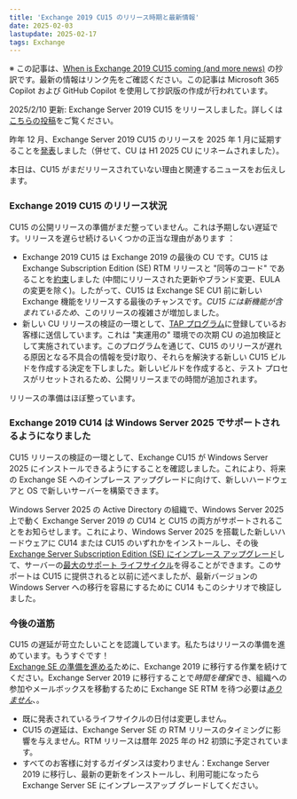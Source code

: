 ```yaml
---
title: 'Exchange 2019 CU15 のリリース時期と最新情報'
date: 2025-02-03
lastupdate: 2025-02-17
tags: Exchange
--- 
```


※ この記事は、[When is Exchange 2019 CU15 coming (and more news)](https://techcommunity.microsoft.com/blog/exchange/when-is-exchange-2019-cu15-coming-and-more-news/4372765) の抄訳です。最新の情報はリンク先をご確認ください。この記事は Microsoft 365 Copilot および GitHub Copilot を使用して抄訳版の作成が行われています。

2025/2/10 更新: Exchange Server 2019 CU15 をリリースしました。詳しくは[こちらの投稿](https://jpmessaging.github.io/blog/released-2025-h1-cumulative-update-for-exchange-server/)をご覧ください。

昨年 12 月、Exchange Server 2019 CU15 のリリースを 2025 年 1 月に延期することを[発表](https://techcommunity.microsoft.com/blog/exchange/updates-on-servicing-exchange-server-2019/4355545)しました（併せて、CU は H1 2025 CU にリネームされました）。

本日は、CU15 がまだリリースされていない理由と関連するニュースをお伝えします。

### Exchange 2019 CU15 のリリース状況

CU15 の公開リリースの準備がまだ整っていません。これは予期しない遅延です。リリースを遅らせ続けるいくつかの正当な理由があります ：

- Exchange 2019 CU15 は Exchange 2019 の最後の CU です。CU15 は Exchange Subscription Edition (SE) RTM リリースと "同等のコード" であることを[約束](https://techcommunity.microsoft.com/blog/exchange/exchange-server-roadmap-update/4132742)しました (中間にリリースされた更新やブランド変更、EULA の変更を除く)。したがって、CU15 は Exchange SE CU1 前に新しい Exchange 機能をリリースする最後のチャンスです。*CU15 には新機能が含まれているため*、このリリースの複雑さが増加しました。
- 新しい CU リリースの検証の一環として、[TAP プログラム](https://techcommunity.microsoft.com/blog/exchange/open-enrollment-for-exchange-server-2019-tap/3421627)に登録しているお客様に送信しています。これは "実運用の" 環境での次期 CU の追加検証として実施されています。このプログラムを通じて、CU15 のリリースが遅れる原因となる不具合の情報を受け取り、それらを解決する新しい CU15 ビルドを作成する決定を下しました。新しいビルドを作成すると、テスト プロセスがリセットされるため、公開リリースまでの時間が追加されます。

リリースの準備はほぼ整っています。

### Exchange 2019 CU14 は Windows Server 2025 でサポートされるようになりました

CU15 リリースの検証の一環として、Exchange CU15 が Windows Server 2025 にインストールできるようにすることを確認しました。これにより、将来の Exchange SE へのインプレース アップグレードに向けて、新しいハードウェアと OS で新しいサーバーを構築できます。

Windows Server 2025 の Active Directory の組織で、Windows Server 2025 上で動く Exchange Server 2019 の CU14 と CU15 の両方がサポートされることをお知らせします。これにより、Windows Server 2025 を搭載した新しいハードウェアに CU14 または CU15 のいずれかをインストールし、その後[Exchange Server Subscription Edition (SE) にインプレース アップグレード](https://techcommunity.microsoft.com/t5/exchange-team-blog/upgrading-your-organization-from-current-versions-to-exchange/ba-p/4241305)して、サーバーの[最大のサポート ライフサイクル](https://learn.microsoft.com/lifecycle/products/windows-server-2025)を得ることができます。このサポートは CU15 に提供されると以前に述べましたが、最新バージョンの Windows Server への移行を容易にするために CU14 もこのシナリオで検証しました。

### 今後の道筋

CU15 の遅延が苛立たしいことを認識しています。私たちはリリースの準備を進めています。もうすぐです！  
[Exchange SE の準備を進める](https://techcommunity.microsoft.com/blog/exchange/upgrading-your-organization-from-current-versions-to-exchange-server-se/4241305)ために、Exchange 2019 に移行する作業を続けてください。Exchange Server 2019 に移行することで*時間を確保*でき、組織への参加やメールボックスを移動するために Exchange SE RTM を待つ必要は<u>*ありません*</u>、。

- 既に発表されているライフサイクルの日付は変更しません。
- CU15 の遅延は、Exchange Server SE の RTM リリースのタイミングに影響を与えません。RTM リリースは暦年 2025 年の H2 初頭に予定されています。
- すべてのお客様に対するガイダンスは変わりません：Exchange Server 2019 に移行し、最新の更新をインストールし、利用可能になったら Exchange Server SE にインプレースアップ グレードしてください。
